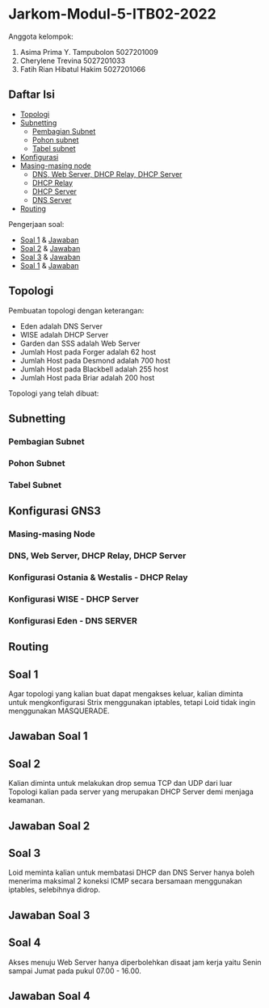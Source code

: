 # Jarkom-Modul-5-ITB02-2022

Anggota kelompok:

1. Asima Prima Y. Tampubolon 5027201009
2. Cherylene Trevina 5027201033
3. Fatih Rian Hibatul Hakim 5027201066

## Daftar Isi

* [Topologi](#topologi)
* [Subnetting](#subnetting)
    * [Pembagian Subnet](#pembagian-subnet)
    * [Pohon subnet](#pohon-subnet)
    * [Tabel subnet](#tabel-subnet)
* [Konfigurasi](#konfigurasi-gns3)
* [Masing-masing node](#masing-masing-node)
    * [DNS, Web Server, DHCP Relay, DHCP Server](#dns-web-server-dhcp-relay-dhcp-server)
    * [DHCP Relay](#konfigurasi-ostania--westalis---dhcp-relay)
    * [DHCP Server](#konfigurasi-wise---dhcp-server)
    * [DNS Server](#konfigurasi-eden---dns-server)
* [Routing](#routing)

Pengerjaan soal:

* [Soal 1](#soal-1) & [Jawaban](#jawaban-soal-1)
* [Soal 2](#soal-2) & [Jawaban](#jawaban-soal-2)
* [Soal 3](#soal-3) & [Jawaban](#jawaban-soal-3)
* [Soal 1](#soal-4) & [Jawaban](#jawaban-soal-4)

## Topologi

Pembuatan topologi dengan keterangan:

* Eden adalah DNS Server
* WISE adalah DHCP Server
* Garden dan SSS adalah Web Server
* Jumlah Host pada Forger adalah 62 host
* Jumlah Host pada Desmond adalah 700 host
* Jumlah Host pada Blackbell adalah 255 host
* Jumlah Host pada Briar adalah 200 host

Topologi yang telah dibuat:
<!-- Monggo kim -->

## Subnetting

### Pembagian Subnet

### Pohon Subnet

### Tabel Subnet

## Konfigurasi GNS3

### Masing-masing Node

### DNS, Web Server, DHCP Relay, DHCP Server

### Konfigurasi Ostania & Westalis - DHCP Relay

### Konfigurasi WISE - DHCP Server

### Konfigurasi Eden - DNS SERVER

## Routing

## Soal 1

Agar topologi yang kalian buat dapat mengakses keluar, kalian diminta untuk mengkonfigurasi Strix menggunakan iptables, tetapi Loid tidak ingin menggunakan MASQUERADE.

## Jawaban Soal 1

## Soal 2

Kalian diminta untuk melakukan drop semua TCP dan UDP dari luar Topologi kalian pada server yang merupakan DHCP Server demi menjaga keamanan.

## Jawaban Soal 2

## Soal 3

Loid meminta kalian untuk membatasi DHCP dan DNS Server hanya boleh menerima maksimal 2 koneksi ICMP secara bersamaan menggunakan iptables, selebihnya didrop.

## Jawaban Soal 3

## Soal 4

Akses menuju Web Server hanya diperbolehkan disaat jam kerja yaitu Senin sampai Jumat pada pukul 07.00 - 16.00.

## Jawaban Soal 4
